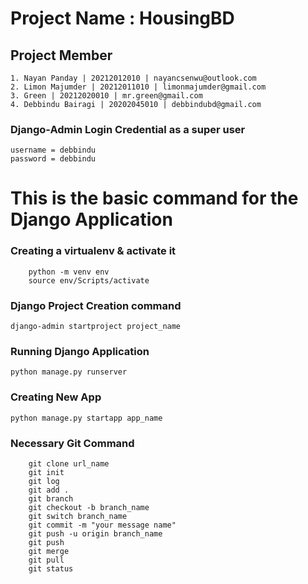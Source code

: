# Project Name : HousingBD
## Project Member
```
1. Nayan Panday | 20212012010 | nayancsenwu@outlook.com
2. Limon Majumder | 20212011010 | limonmajumder@gmail.com
3. Green | 20212020010 | mr.green@gmail.com
4. Debbindu Bairagi | 20202045010 | debbindubd@gmail.com
```

### Django-Admin Login Credential as a super user
```
username = debbindu
password = debbindu
```

# This is the basic command for the Django Application

### Creating a virtualenv & activate it
```
    python -m venv env
    source env/Scripts/activate
```
### Django Project Creation command
`django-admin startproject project_name`
### Running Django Application 
`python manage.py runserver`
### Creating New App
`python manage.py startapp app_name`

### Necessary Git Command

```
    git clone url_name
    git init 
    git log
    git add .
    git branch
    git checkout -b branch_name
    git switch branch_name
    git commit -m "your message name"
    git push -u origin branch_name
    git push
    git merge
    git pull
    git status
```